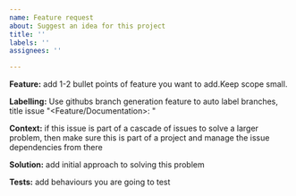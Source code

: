 ```yaml
---
name: Feature request
about: Suggest an idea for this project
title: ''
labels: ''
assignees: ''

---
```


**Feature:**
add 1-2 bullet points of feature you want to add.Keep scope small.

**Labelling:**
Use githubs branch generation feature to auto label branches, title issue "<Feature/Documentation>: <Short descriptor>"

**Context:** 
if this issue is part of a cascade of issues to solve a larger problem, then make sure this is part of a project and
manage the issue dependencies from there

**Solution:**
add initial approach to solving this problem

**Tests:**
add behaviours you are going to test
